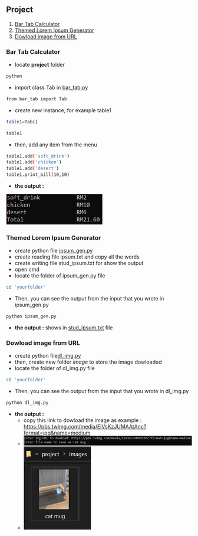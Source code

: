 ## Project
1. [Bar Tab Calculator](#Bar-Tab-Calculator)
2. [Themed Lorem Ipsum Generator](#Themed-Lorem-Ipsum-Generator)
3. [Dowload image from URL](#Dowload-image-from-URL)

### Bar Tab Calculator
- locate **project** folder
```bash
python
```
- import class Tab in [bar_tab.py](https://github.com/0732sta/starter-python/blob/master/project/bar_tab.py) 
```bash
from bar_tab import Tab
```
- create new instance, for example table1
```bash
table1=Tab()
```
```bash
table1
```
- then, add any item from the menu
```bash
table1.add('soft_drink')
table1.add('chicken')
table1.add('desert')
table1.print_bill(10,10)
```
- **the output :**

![tol-menu](menu.png)

### Themed Lorem Ipsum Generator
- create python file [ipsum_gen.py](https://github.com/0732sta/starter-python/blob/master/project/ipsum_gen.py)
- create reading file ipsum.txt and copy all the words
- create writing file stud_ipsum.txt for show the output 
- open cmd
- locate the folder of ipsum_gen.py file
```bash
cd 'yourfolder'
```
- Then, you can see the output from the input that you wrote in ipsum_gen.py
```bash
python ipsum_gen.py
```
- **the output :** shows in [stud_ipsum.txt](https://github.com/0732sta/starter-python/blob/master/project/stud_ipsum.txt) file

### Dowload image from URL
- create python file[dl_img.py](https://github.com/0732sta/starter-python/blob/master/project/dl_img.py)
- then, create new folder *image* to store the image dowloaded
- locate the folder of dl_img.py file
```bash
cd 'yourfolder'
```
- Then, you can see the output from the input that you wrote in dl_img.py
```bash
python dl_img.py
```
- **the output :**
  - copy this link to dowload the image as example : https://pbs.twimg.com/media/EiVsKzJUMAAtAnc?format=jpg&name=medium
  - ![dl](dl.png) 
  - ![cat](cat.png) 
